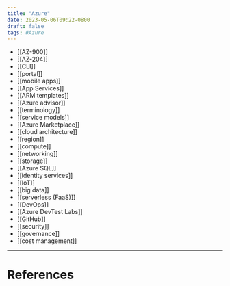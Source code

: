 ```yaml
---
title: "Azure"
date: 2023-05-06T09:22-0800
draft: false
tags: #Azure
---
```

- [[AZ-900]]
- [[AZ-204]]
- [[CLI]]
- [[portal]]
- [[mobile apps]]
- [[App Services]]
- [[ARM templates]]
- [[Azure advisor]]
- [[terminology]]
- [[service models]]
- [[Azure Marketplace]]
- [[cloud architecture]]
- [[region]]
- [[compute]]
- [[networking]]
- [[storage]]
- [[Azure SQL]]
- [[identity services]]
- [[IoT]]
- [[big data]]
- [[serverless (FaaS)]]
- [[DevOps]]
- [[Azure DevTest Labs]]
- [[GitHub]]
- [[security]]
- [[governance]]
- [[cost management]]

---
# References
